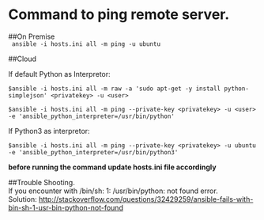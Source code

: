 # Command to ping remote server.  

##On Premise  
``` ansible -i hosts.ini all -m ping -u ubuntu```  

##Cloud  

If default Python as Interpretor:  

```$ansible -i hosts.ini all -m raw -a 'sudo apt-get -y install python-simplejson' <privatekey> -u <user>```  

```$ansible -i hosts.ini all -m ping --private-key <privatekey> -u <user> -e 'ansible_python_interpreter=/usr/bin/python' ```  

If Python3 as interpretor:  

```$ansible -i hosts.ini all -m ping --private-key <privatekey> -u ubuntu -e 'ansible_python_interpreter=/usr/bin/python3' ```
 
 **before running the command update hosts.ini file accordingly**
 
##Trouble Shooting.  
If you encounter with /bin/sh: 1: /usr/bin/python: not found error.    
Solution: http://stackoverflow.com/questions/32429259/ansible-fails-with-bin-sh-1-usr-bin-python-not-found  



